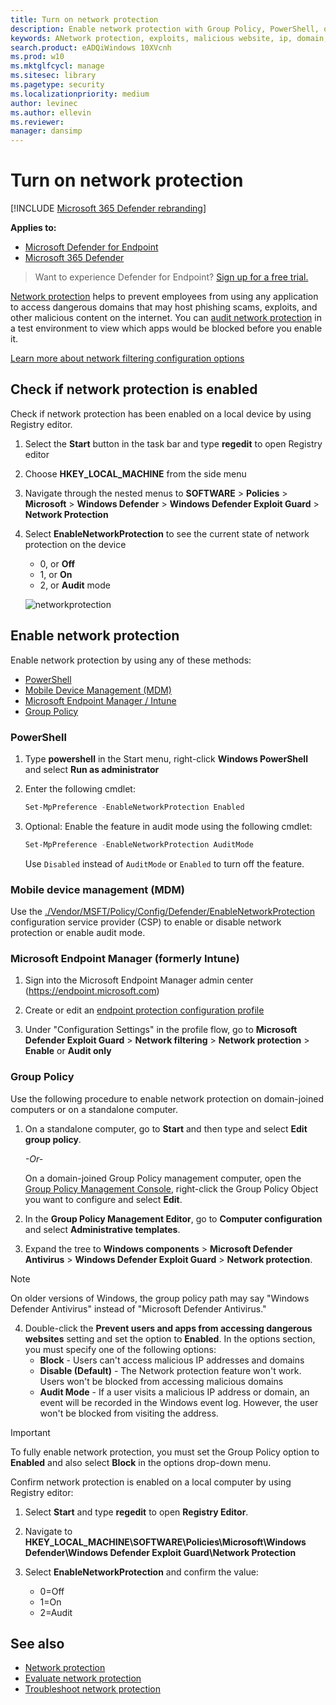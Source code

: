 ```yaml
---
title: Turn on network protection
description: Enable network protection with Group Policy, PowerShell, or Mobile Device Management and Configuration Manager.
keywords: ANetwork protection, exploits, malicious website, ip, domain, domains, enable, turn on
search.product: eADQiWindows 10XVcnh
ms.prod: w10
ms.mktglfcycl: manage
ms.sitesec: library
ms.pagetype: security
ms.localizationpriority: medium
author: levinec
ms.author: ellevin
ms.reviewer: 
manager: dansimp
---
```


# Turn on network protection

[!INCLUDE [Microsoft 365 Defender rebranding](../../includes/microsoft-defender.md)]

**Applies to:**
- [Microsoft Defender for Endpoint](https://go.microsoft.com/fwlink/p/?linkid=2146631)
- [Microsoft 365 Defender](https://go.microsoft.com/fwlink/?linkid=2118804)

>Want to experience Defender for Endpoint? [Sign up for a free trial.](https://www.microsoft.com/microsoft-365/windows/microsoft-defender-atp?ocid=docs-wdatp-assignaccess-abovefoldlink)

[Network protection](network-protection.md) helps to prevent employees from using any application to access dangerous domains that may host phishing scams, exploits, and other malicious content on the internet. You can [audit network protection](evaluate-network-protection.md) in a test environment to view which apps would be blocked before you enable it.

[Learn more about network filtering configuration options](https://docs.microsoft.com/mem/intune/protect/endpoint-protection-windows-10#network-filtering)

## Check if network protection is enabled

Check if network protection has been enabled on a local device by using Registry editor.

1. Select the **Start** button in the task bar and type **regedit** to open Registry editor
1. Choose **HKEY_LOCAL_MACHINE** from the side menu
1. Navigate through the nested menus to **SOFTWARE** > **Policies** > **Microsoft** > **Windows Defender** > **Windows Defender Exploit Guard** > **Network Protection**
1. Select **EnableNetworkProtection** to see the current state of network protection on the device

    * 0, or **Off**
    * 1, or **On**
    * 2, or **Audit** mode
    
    ![networkprotection](https://user-images.githubusercontent.com/3296790/95341270-b738b280-08d3-11eb-84a0-16abb140c9fd.PNG)

## Enable network protection

Enable network protection by using any of these methods:

* [PowerShell](#powershell)
* [Mobile Device Management (MDM)](#mobile-device-management-mdm)
* [Microsoft Endpoint Manager / Intune](#microsoft-endpoint-manager-formerly-intune)
* [Group Policy](#group-policy)

### PowerShell

1. Type **powershell** in the Start menu, right-click **Windows PowerShell** and select **Run as administrator**
2. Enter the following cmdlet:

    ```PowerShell
    Set-MpPreference -EnableNetworkProtection Enabled
    ```

3. Optional: Enable the feature in audit mode using the following cmdlet:

    ```PowerShell
    Set-MpPreference -EnableNetworkProtection AuditMode
    ```

    Use `Disabled` instead of `AuditMode` or `Enabled` to turn off the feature.

### Mobile device management (MDM)

Use the [./Vendor/MSFT/Policy/Config/Defender/EnableNetworkProtection](https://docs.microsoft.com/windows/client-management/mdm/policy-csp-defender#defender-enablenetworkprotection) configuration service provider (CSP) to enable or disable network protection or enable audit mode.

### Microsoft Endpoint Manager (formerly Intune)

1. Sign into the Microsoft Endpoint Manager admin center (https://endpoint.microsoft.com)

2. Create or edit an [endpoint protection configuration profile](https://docs.microsoft.com/mem/intune/protect/endpoint-protection-configure)

3. Under "Configuration Settings" in the profile flow, go to **Microsoft Defender Exploit Guard** > **Network filtering** > **Network protection** > **Enable** or **Audit only**

### Group Policy

Use the following procedure to enable network protection on domain-joined computers or on a standalone computer.

1. On a standalone computer, go to **Start** and then type and select **Edit group policy**.

    *-Or-*

    On a domain-joined Group Policy management computer, open the [Group Policy Management Console](https://technet.microsoft.com/library/cc731212.aspx), right-click the Group Policy Object you want to configure and select **Edit**.

2. In the **Group Policy Management Editor**, go to **Computer configuration** and select **Administrative templates**.

3. Expand the tree to **Windows components** > **Microsoft Defender Antivirus** > **Windows Defender Exploit Guard** > **Network protection**.

> [!NOTE]
> On older versions of Windows, the group policy path may say "Windows Defender Antivirus" instead of "Microsoft Defender Antivirus."

4. Double-click the **Prevent users and apps from accessing dangerous websites** setting and set the option to **Enabled**. In the options section, you must specify one of the following options:
    * **Block** - Users can't access malicious IP addresses and domains
    * **Disable (Default)** - The Network protection feature won't work. Users won't be blocked from accessing malicious domains
    * **Audit Mode** - If a user visits a malicious IP address or domain, an event will be recorded in the Windows event log. However, the user won't be blocked from visiting the address.

> [!IMPORTANT]
> To fully enable network protection, you must set the Group Policy option to **Enabled** and also select **Block** in the options drop-down menu.

Confirm network protection is enabled on a local computer by using Registry editor:

1. Select **Start** and type **regedit** to open **Registry Editor**.

2. Navigate to **HKEY_LOCAL_MACHINE\SOFTWARE\Policies\Microsoft\Windows Defender\Windows Defender Exploit Guard\Network Protection**

3. Select **EnableNetworkProtection** and confirm the value:
   * 0=Off
   * 1=On
   * 2=Audit

## See also

* [Network protection](network-protection.md)
* [Evaluate network protection](evaluate-network-protection.md)
* [Troubleshoot network protection](troubleshoot-np.md)
